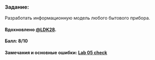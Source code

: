 ### Задание:
Разработать информационную модель любого бытового прибора.

#### Вдохновлено [@LDK28](https://github.com/LDK28).

#### Балл: 8/10

#### Замечания и основные ошибки: [Lab 05 check](https://github.com/Inspirate789/BMSTU-OOP-CPP/pull/14)
